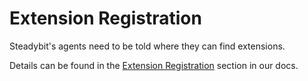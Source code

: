 # Extension Registration

Steadybit's agents need to be told where they can find extensions.

Details can be found in the [Extension Registration](https://docs.steadybit.com/install-and-configure/install-agent/extension-registration) section in our docs.
